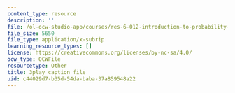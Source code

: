 ```yaml
---
content_type: resource
description: ''
file: /ol-ocw-studio-app/courses/res-6-012-introduction-to-probability-spring-2018/c44029d7b35d54dababa37a859548a22_KrjZyCRi29o.vtt
file_size: 5650
file_type: application/x-subrip
learning_resource_types: []
license: https://creativecommons.org/licenses/by-nc-sa/4.0/
ocw_type: OCWFile
resourcetype: Other
title: 3play caption file
uid: c44029d7-b35d-54da-baba-37a859548a22
---
```

